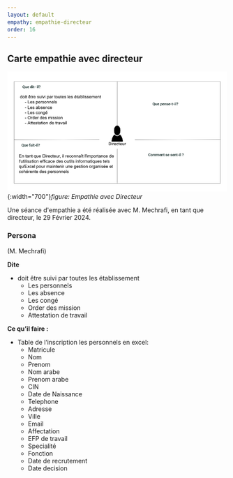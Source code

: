 ```yaml
---
layout: default
empathy: empathie-directeur
order: 16
---
```




## Carte empathie avec directeur

![Empathy](./images/card-empathy.png){:width="700"}*figure: Empathie avec Directeur*

<!-- note -->

Une séance d'empathie a été réalisée avec M. Mechrafi, en tant que directeur, le 29 Février 2024.

### Persona
(M. Mechrafi)

**Dite**
- doit être suivi par toutes les établissement
	- Les personnels
	- Les absence 
	- Les congé 
	- Order des mission
	- Attestation de travail

**Ce qu’il faire :**
- Table de l’inscription les  personnels en excel:
  - Matricule
  - Nom
  - Prenom
  - Nom arabe
  - Prenom arabe
  - CIN
  - Date de Naissance
  - Telephone
  - Adresse
  - Ville
  - Email
  - Affectation
  - EFP de travail
  - Specialité
  - Fonction
  - Date de recrutement 
  - Date decision

<!-- new slide -->
